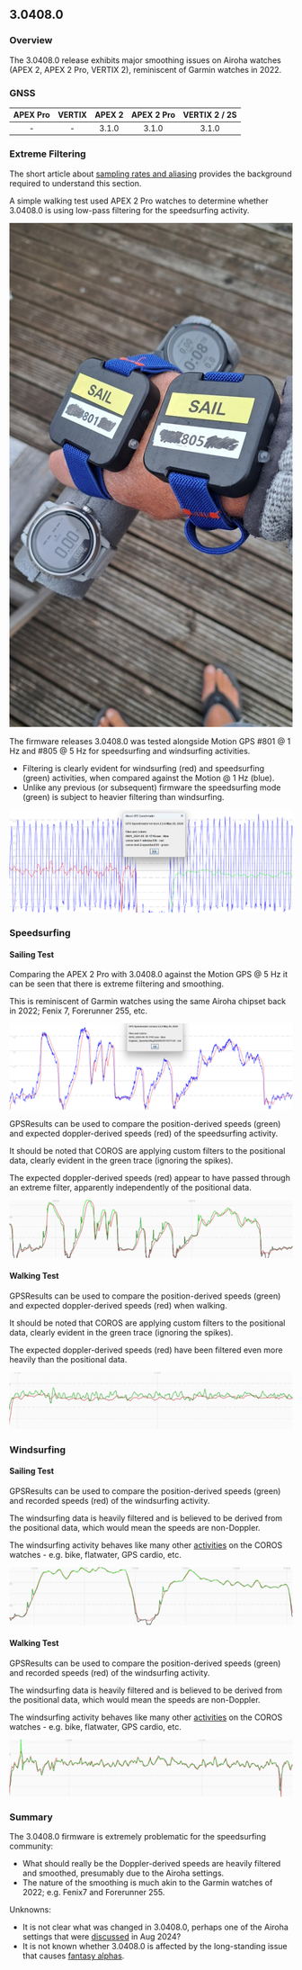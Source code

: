 ## 3.0408.0

### Overview

The 3.0408.0 release exhibits major smoothing issues on Airoha watches (APEX 2, APEX 2 Pro, VERTIX 2), reminiscent of Garmin watches in 2022.



### GNSS

| APEX Pro | VERTIX | APEX 2 | APEX 2 Pro | VERTIX 2 / 2S |
| :------: | :----: | :----: | :--------: | :-----------: |
|    -     |   -    | 3.1.0  |   3.1.0    |     3.1.0     |



### Extreme Filtering

The short article about [sampling rates and aliasing](../../../../general/aliasing/README.md) provides the background required to understand this section.

A simple walking test used APEX 2 Pro watches to determine whether 3.0408.0 is using low-pass filtering for the speedsurfing activity.

![walking](img\devices.jpg)

The firmware releases 3.0408.0 was tested alongside Motion GPS #801 @ 1 Hz and #805 @ 5 Hz for speedsurfing and windsurfing activities.

- Filtering is clearly evident for windsurfing (red) and speedsurfing (green) activities, when compared against the Motion @ 1 Hz (blue).
- Unlike any previous (or subsequent) firmware the speedsurfing mode (green) is subject to heavier filtering than windsurfing.

![3.0308-3.0706](img/walk.png)



### Speedsurfing

#### Sailing Test

Comparing the APEX 2 Pro with 3.0408.0 against the Motion GPS @ 5 Hz it can be seen that there is extreme filtering and smoothing.

This is reminiscent of Garmin watches using the same Airoha chipset back in 2022; Fenix 7, Forerunner 255, etc.

![sailing-speedsurfing](img/sailing-speedsurfing.png)

GPSResults can be used to compare the position-derived speeds (green) and expected doppler-derived speeds (red) of the speedsurfing activity.

It should be noted that COROS are applying custom filters to the positional data, clearly evident in the green trace (ignoring the spikes).

The expected doppler-derived speeds (red) appear to have passed through an extreme filter, apparently independently of the positional data.

![sailing-speedsurfing-gpsresults](img/sailing-speedsurfing-gpsresults.png)



#### Walking Test

GPSResults can be used to compare the position-derived speeds (green) and expected doppler-derived speeds (red) when walking.

It should be noted that COROS are applying custom filters to the positional data, clearly evident in the green trace (ignoring the spikes).

The expected doppler-derived speeds (red) have been filtered even more heavily than the positional data.

![walk-speedsurfing](img/walk-speedsurfing.png)



### Windsurfing

#### Sailing Test

GPSResults can be used to compare the position-derived speeds (green) and recorded speeds (red) of the windsurfing activity.

The windsurfing data is heavily filtered and is believed to be derived from the positional data, which would mean the speeds are non-Doppler.

The windsurfing activity behaves like many other [activities](../../activities/README.md) on the COROS watches - e.g. bike, flatwater, GPS cardio, etc.

![sailing-windsurfing-gpsresults](img/sailing-windsurfing-gpsresults.png)



#### Walking Test

GPSResults can be used to compare the position-derived speeds (green) and recorded speeds (red) of the windsurfing activity.

The windsurfing data is heavily filtered and is believed to be derived from the positional data, which would mean the speeds are non-Doppler.

The windsurfing activity behaves like many other [activities](../../activities/README.md) on the COROS watches - e.g. bike, flatwater, GPS cardio, etc.

![walk-windsurfing](img/walk-windsurfing.png)



### Summary

The 3.0408.0 firmware is extremely problematic for the speedsurfing community:

- What should really be the Doppler-derived speeds are heavily filtered and smoothed, presumably due to the Airoha settings.
- The nature of the smoothing is much akin to the Garmin watches of 2022; e.g. Fenix7 and Forerunner 255.

Unknowns:

- It is not clear what was changed in 3.0408.0, perhaps one of the Airoha settings that were [discussed](../../smoothing/update.md) in Aug 2024?
- It is not known whether 3.0408.0 is affected by the long-standing issue that causes [fantasy alphas](../../alpha/README.md).


